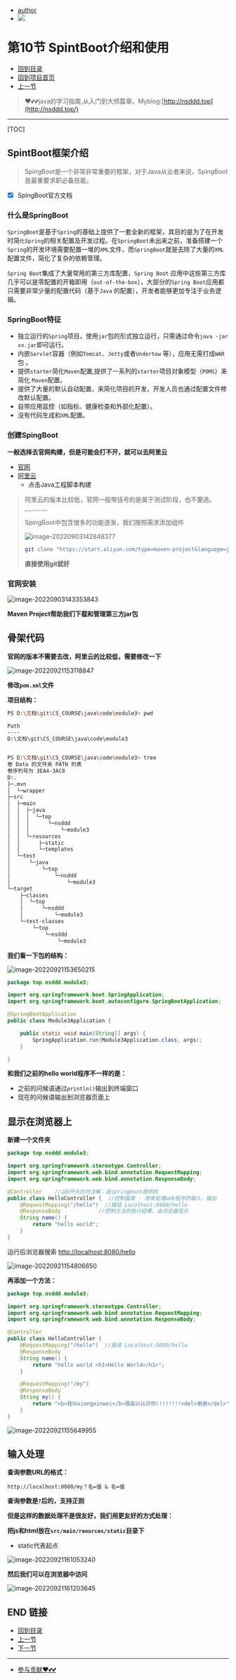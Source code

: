 + [author](https://github.com/3293172751)
+ <a href="https://github.com/3293172751" target="_blank"><img src="https://img.shields.io/badge/Github-xiongxinwei-inactive?style=social&logo=github"></a></p>

# 第10节 SpintBoot介绍和使用

+ [回到目录](../README.md)
+ [回到项目首页](../../README.md)
+ [上一节](9.md)
> ❤️💕💕java的学习指南,从入门到大师篇章。Myblog:[http://nsddd.top](http://nsddd.top/)
---
[TOC]



## SpintBoot框架介绍

> SpingBoot是一个非常非常重要的框架，对于Java从业者来说，SpingBoot是最重要求职必备技能。

+ [x] SpingBoot官方文档

### 什么是SpringBoot

`SpringBoot`是基于`Spring`的基础上提供了一套全新的框架，其目的是为了在开发时简`化Spring`的相关配置及开发过程。在`SpringBoot`未出来之前，准备搭建一个`Spring`的开发环境需要配置一堆的`XML`文件，而`SpringBoot`就是去除了大量的`XML`配置文件，简化了复杂的依赖管理。

`Spring Boot`集成了大量常用的第三方库配置，`Spring Boot` 应用中这些第三方库几乎可以是零配置的开箱即用（`out-of-the-box`），大部分的`Spring Boot`应用都只需要非常少量的配置代码（基于`Java` 的配置），开发者能够更加专注于业务逻辑。

### SpringBoot特征

- 独立运行的`Spring`项目，使用`jar`包的形式独立运行，只需通过命令`java -jar xx.jar`即可运行。
- 内嵌`Servlet`容器（例如`Tomcat`、`Jetty`或者`Undertow` 等），应用无需打成`WAR`包 。
- 提供`starter`简化`Maven`配置,提供了一系列的`starter`项目对象模型（`POMS`）来简化 `Maven`配置。
- 提供了大量的默认自动配置，来简化项目的开发，开发人员也通过配置文件修改默认配置。
- 自带应用监控（如指标、健康检查和外部化配置）。
- 没有代码生成和`XML`配置。



### 创建SpingBoot

**一般选择去官网构建，但是可能会打不开，就可以去阿里云**

+ [官网](https://start.spring.io/)
+ [阿里云](https://start.aliyun.com)
  + 点击Java工程脚本构建

> 阿里云的版本比较低，官网一般带括号的是属于测试阶段，也不要选。
>
> <img src="https://sm.nsddd.top//typora/image-20220903142451893.png?mail:3293172751@qq.com" alt="image-20220903142451893" style="zoom: 25%;" />
>
> SpingBoot中包含很多的功能逐渐，我们按照需求添加组件
>
> ![image-20220903142848377](https://sm.nsddd.top//typora/image-20220903142848377.png?mail:3293172751@qq.com)
>
> ```bash
> git clone "https://start.aliyun.com/type=maven-project&language=java&architecture=none&bootVersion=2.3.7.RELEASE&baseDir=moudle2&groupId=top.nsddd&artifactId=moudle2&name=moudle2&description=Demo%20project%20for%20Spring%20Boot&packageName=top.nsddd.moudle2&packaging=jar&javaVersion=1.8&dependencies=web/moudle2.git" moudle2
> ```
>
> **直接使用git就好**



### 官网安装

![image-20220903143353843](https://sm.nsddd.top//typora/image-20220903143353843.png?mail:3293172751@qq.com)

**Maven Project帮助我们下载和管理第三方jar包**



## 骨架代码

**官网的版本不需要去改，阿里云的比较低，需要修改一下**

![image-20220921153118847](https://sm.nsddd.top//typora/image-20220921153118847.png?mail:3293172751@qq.com)

**修改`pom.xml`文件**

**项目结构：**

```bash
PS D:\文档\git\CS_COURSE\java\code\module3> pwd

Path
----
D:\文档\git\CS_COURSE\java\code\module3


PS D:\文档\git\CS_COURSE\java\code\module3> tree
卷 Data 的文件夹 PATH 列表
卷序列号为 3EA4-3AC8
D:.
├─.mvn
│  └─wrapper
├─src
│  ├─main
│  │  ├─java
│  │  │  └─top
│  │  │      └─nsddd
│  │  │          └─module3
│  │  └─resources
│  │      ├─static
│  │      └─templates
│  └─test
│      └─java
│          └─top
│              └─nsddd
│                  └─module3
└─target
    ├─classes
    │  └─top
    │      └─nsddd
    │          └─module3
    └─test-classes
        └─top
            └─nsddd
                └─module3
```

**我们看一下包的结构：**

![image-20220921153650215](https://sm.nsddd.top//typora/image-20220921153650215.png?mail:3293172751@qq.com)

```java
package top.nsddd.module3;

import org.springframework.boot.SpringApplication;
import org.springframework.boot.autoconfigure.SpringBootApplication;

@SpringBootApplication
public class Module3Application {

	public static void main(String[] args) {
		SpringApplication.run(Module3Application.class, args);
	}

}
```

**和我们之前的hello world程序不一样的是：**

+ 之前的问候语通过`println()`输出到终端窗口
+ 现在的问候语输出到浏览器页面上



## 显示在浏览器上

**新建一个文件夹**

```java
package top.nsddd.module3;

import org.springframework.stereotype.Controller;
import org.springframework.web.bind.annotation.RequestMapping;
import org.springframework.web.bind.annotation.ResponseBody;

@Controller    //以@开头的为注解：由springboot提供的
public class HelloController { 	//控制器类 - 用来处理web程序的输入、输出
    @RequestMapping("/hello")  //路径 Localhost:8080/hello
    @ResponseBody			 //控制方法的执行结果，由浏览器显示
    String name() {
        return "hello world";
    }
}
```

运行后浏览器搜索 [http://localhost:8080/hello](http://localhost:8080/hello)

![image-20220921154806650](https://sm.nsddd.top//typora/image-20220921154806650.png?mail:3293172751@qq.com)



**再添加一个方法：**

```java
package top.nsddd.module3;

import org.springframework.stereotype.Controller;
import org.springframework.web.bind.annotation.RequestMapping;
import org.springframework.web.bind.annotation.ResponseBody;

@Controller
public class HelloController {
    @RequestMapping("/hello")  //路径 Localhost:8080/hello
    @ResponseBody
    String name() {
        return "hello world <h1>Hello World</h1>";
    }

    @RequestMapping("/my")
    @ResponseBody
    String my() {
        return "<b>我叫xiongxinwei</b>很高兴认识你!!!!!!!!<del>谢谢</del>";
    }
}
```

![image-20220921155649955](https://sm.nsddd.top//typora/image-20220921155649955.png?mail:3293172751@qq.com)



## 输入处理

**查询参数URL的格式：**

```
http://localhost:8080/my？名=值 & 名=值
```

**查询参数是`?`后的，支持正则**



**但是这样的数据处理不是很友好，我们用更友好的方式处理：**

**把js和html放在`src/main/reources/static`目录下**

+ static代表起点

![image-20220921161053240](https://sm.nsddd.top//typora/image-20220921161053240.png?mail:3293172751@qq.com)

**然后我们可以在浏览器中访问**

![image-20220921161203645](https://sm.nsddd.top//typora/image-20220921161203645.png?mail:3293172751@qq.com)





## END 链接

+ [回到目录](../README.md)
+ [上一节](9.md)
+ [下一节](11.md)
---
+ [参与贡献❤️💕💕](https://github.com/3293172751/Block_Chain/blob/master/Git/git-contributor.md)